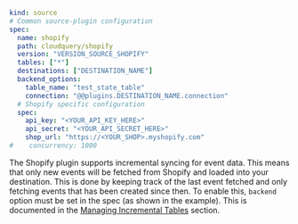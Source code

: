 ```yaml copy
kind: source
# Common source-plugin configuration
spec:
  name: shopify
  path: cloudquery/shopify
  version: "VERSION_SOURCE_SHOPIFY"
  tables: ["*"]
  destinations: ["DESTINATION_NAME"]
  backend_options:
    table_name: "test_state_table"
    connection: "@@plugins.DESTINATION_NAME.connection"
  # Shopify specific configuration
  spec:
    api_key: "<YOUR_API_KEY_HERE>"
    api_secret: "<YOUR_API_SECRET_HERE>"
    shop_url: "https://<YOUR_SHOP>.myshopify.com"
#    concurrency: 1000
```

The Shopify plugin supports incremental syncing for event data. This means that only new events will be fetched from Shopify and loaded into your destination. This is done by keeping track of the last event fetched and only fetching events that has been created since then.
To enable this, `backend` option must be set in the spec (as shown in the example). This is documented in the [Managing Incremental Tables](/docs/advanced-topics/managing-incremental-tables) section.
